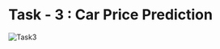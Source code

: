 # Task - 3 : Car Price Prediction

![Task3](https://user-images.githubusercontent.com/76729304/217494809-dc2dd195-440b-46d2-ba65-98896191be7c.png)
